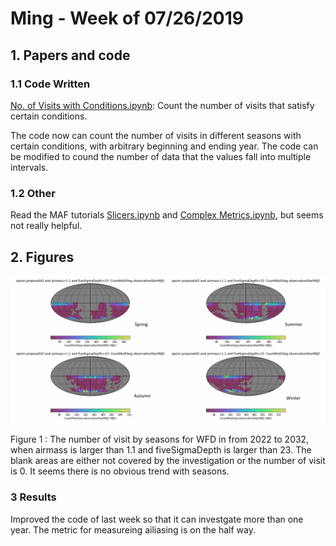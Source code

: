 # Ming - Week of 07/26/2019

## 1. Papers and code

### 1.1 Code Written

[No. of Visits with Conditions.ipynb](https://github.com/lmptc/MAF/blob/master/No.%20of%20Visits%20Under%20Conditions%20by%20Seasons.ipynb): 
Count the number of visits that satisfy certain conditions.

The code now can count the number of visits in different seasons with certain conditions, with arbitrary beginning and ending year. 
The code can be modified to cound the number of data that the values fall into multiple intervals. 

### 1.2 Other 

Read the MAF tutorials [Slicers.ipynb](https://github.com/LSST-nonproject/sims_maf_contrib/blob/master/tutorials/Slicers.ipynb) and
[Complex Metrics.ipynb](https://github.com/LSST-nonproject/sims_maf_contrib/blob/master/tutorials/Complex%20Metrics.ipynb), but seems
not really helpful.

## 2. Figures

![](https://github.com/lmptc/WeeklyReport/blob/master/Images/0726.png?raw=true)

Figure 1 : The number of visit by seasons for WFD in from 2022 to 2032, when airmass is larger than 1.1 and 
fiveSigmaDepth is larger than 23. The blank areas are either not covered by the investigation or the number of visit is 0. It seems
there is no obvious trend with seasons. 

### 3 Results

Improved the code of last week so that it can investgate more than one year. The metric for measureing ailiasing is on the half way.
